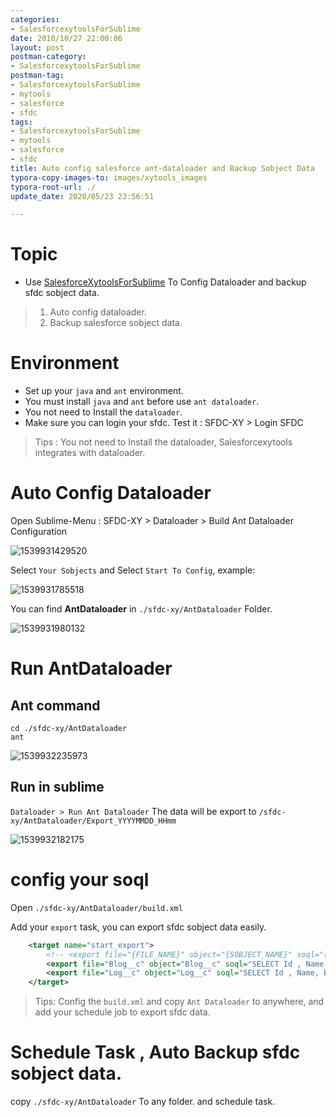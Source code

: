 ```yaml
---
categories:
- SalesforcexytoolsForSublime
date: 2018/10/27 22:00:06
layout: post
postman-category:
- SalesforcexytoolsForSublime
postman-tag:
- SalesforcexytoolsForSublime
- mytools
- salesforce
- sfdc
tags:
- SalesforcexytoolsForSublime
- mytools
- salesforce
- sfdc
title: Auto config salesforce ant-dataloader and Backup Sobject Data
typora-copy-images-to: images/xytools_images
typora-root-url: ./
update_date: 2020/05/23 23:56:51

---
```


# Topic

- Use [SalesforceXytoolsForSublime](http://salesforcexytools.com/categories/SalesforcexytoolsForSublime/) To Config Dataloader and backup sfdc sobject data.

> 1. Auto config dataloader.
> 2. Backup salesforce sobject data.

# Environment

- Set up your `java` and `ant` environment.
- You must install `java` and `ant` before use `ant dataloader`.
- You not need to Install the `dataloader`.
- Make sure you can login your sfdc. Test it : SFDC-XY > Login SFDC

> Tips : You not need to Install the dataloader, Salesforcexytools integrates with dataloader.

# Auto Config Dataloader

Open Sublime-Menu : SFDC-XY > Dataloader > Build Ant Dataloader Configuration

![1539931429520](/blog/images/xytools_images/1539931429520.png)



Select `Your Sobjects` and  Select `Start To Config`, example:

![1539931785518](/blog/images/xytools_images/1539931785518.png)



You can find **AntDataloader** in `./sfdc-xy/AntDataloader` Folder.

![1539931980132](/blog/images/xytools_images/1539931980132.png)



# Run AntDataloader

## Ant command

```
cd ./sfdc-xy/AntDataloader
ant
```



![1539932235973](/blog/images/xytools_images/1539932235973.png)



## Run in sublime

`Dataloader > Run Ant Dataloader`
The data will be export to `/sfdc-xy/AntDataloader/Export_YYYYMMDD_HHmm`

![1539932182175](/blog/images/xytools_images/1539932182175.png)



# config your soql

Open `./sfdc-xy/AntDataloader/build.xml`

Add your `export` task, you can export sfdc sobject data easily.

```xml
    <target name="start_export">
        <!-- <export file="{FILE_NAME}" object="{SOBJECT_NAME}" soql="{SOQL}"/> -->
        <export file="Blog__c" object="Blog__c" soql="SELECT Id , Name , Title__c, Body__c FROM Blog__c"/>
        <export file="Log__c" object="Log__c" soql="SELECT Id , Name, Body__c FROM Log__c"/>
    </target>
```



> Tips:  Config the `build.xml` and copy `Ant Dataloader` to anywhere, and add your schedule job to export sfdc data.



# Schedule Task , Auto Backup sfdc sobject data.

copy `./sfdc-xy/AntDataloader` To any folder. and schedule task.
